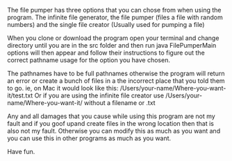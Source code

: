   The file pumper has three options that you can chose from when using the program. The infinite file generator, the file pumper 
(files a file with random numbers) and the single file creator (Usually used for pumping a file)

  When you clone or download the program open your terminal and change directory until you are in the src folder and then run 
java FilePumperMain options will then appear and follow their instructions to figure out the correct pathname usage for the 
option you have chosen.

  The pathnames have to be full pathnames otherwise the program will return an error or create a bunch of files in a the 
incorrect place that you told them to go. ie, on Mac it would look like this: /Users/your-name/Where-you-want-it/test.txt 
Or if you are using the infinite file creator use /Users/your-name/Where-you-want-it/ without a filename or .txt

  Any and all damages that you cause while using this program are not my fault and if you goof upand create files in the 
wrong location then that is also not my fault. Otherwise you can modify this as much as you want and you can use this in
other programs as much as you want.

  Have fun.
